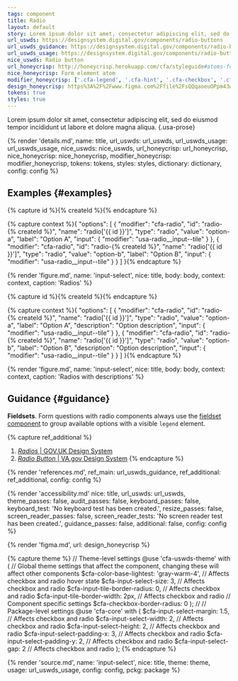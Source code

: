 ```yaml
---
tags: component
title: Radio
layout: default
story: Lorem ipsum dolor sit amet, consectetur adipiscing elit, sed do eiusmod tempor incididunt ut labore et dolore magna aliqua.
url_uswds: https://designsystem.digital.gov/components/radio-buttons
url_uswds_guidance: https://designsystem.digital.gov/components/radio-buttons#guidance
url_uswds_usage: https://designsystem.digital.gov/components/radio-buttons#using-the-radio-buttons-component-2
nice_uswds: Radio button
url_honeycrisp: http://honeycrisp.herokuapp.com/cfa/styleguide#atoms-form_elements
nice_honeycrisp: Form element atom
modifier_honeycrisp: ['.cfa-legend', '.cfa-hint', '.cfa-checkbox', '.cfa-radio']
design_honeycrisp: https%3A%2F%2Fwww.figma.com%2Ffile%2FsQQqaoeuOPpm43wLlYfyEo%2FHoneycrisp-Design-System%3Ftype%3Ddesign%26node-id%3D6129%253A562%26mode%3Ddesign%26t%3DEPbRtLr1I6JH7aqP-1
tokens: true
styles: true
---
```


<!-- INTRO -->

Lorem ipsum dolor sit amet, consectetur adipiscing elit, sed do eiusmod tempor incididunt ut labore et dolore magna aliqua. {.usa-prose}

<!-- DETAILS -->

{% render 'details.md',
  name: title,
  url_uswds: url_uswds,
  url_uswds_usage: url_uswds_usage,
  nice_uswds: nice_uswds,
  url_honeycrisp: url_honeycrisp,
  nice_honeycrisp: nice_honeycrisp,
  modifier_honeycrisp: modifier_honeycrisp,
  tokens: tokens,
  styles: styles,
  dictionary: dictionary,
  config: config %}

  <!-- EXAMPLES -->

## Examples {#examples}

{% capture id %}{% createId %}{% endcapture %}

{% capture context %}{
  "options": [
    {
      "modifier": "cfa-radio",
      "id": "radio-{% createId %}",
      "name": "radio['{{ id }}']",
      "type": "radio",
      "value": "option-a",
      "label": "Option A",
      "input": {
        "modifier": "usa-radio__input--tile"
      }
    },
    {
      "modifier": "cfa-radio",
      "id": "radio-{% createId %}",
      "name": "radio['{{ id }}']",
      "type": "radio",
      "value": "option-b",
      "label": "Option B",
      "input": {
        "modifier": "usa-radio__input--tile"
      }
    }
  ]
}{% endcapture %}

{% render 'figure.md', name: 'input-select', nice: title, body: body, context: context, caption: 'Radios' %}

{% capture id %}{% createId %}{% endcapture %}

{% capture context %}{
  "options": [
    {
      "modifier": "cfa-radio",
      "id": "radio-{% createId %}",
      "name": "radio['{{ id }}']",
      "type": "radio",
      "value": "option-a",
      "label": "Option A",
      "description": "Option description",
      "input": {
        "modifier": "usa-radio__input--tile"
      }
    },
    {
      "modifier": "cfa-radio",
      "id": "radio-{% createId %}",
      "name": "radio['{{ id }}']",
      "type": "radio",
      "value": "option-b",
      "label": "Option B",
      "description": "Option description",
      "input": {
        "modifier": "usa-radio__input--tile"
      }
    }
  ]
}{% endcapture %}

{% render 'figure.md', name: 'input-select', nice: title, body: body, context: context, caption: 'Radios with descriptions' %}

<!-- GUIDANCE -->

## Guidance {#guidance}

**Fieldsets**. Form questions with radio components always use the <a href="{{ config.baseUrl }}components/fieldset">fieldset component</a> to group available options with a visible `legend` element.

{% capture ref_additional %}
1. <a href="https://design-system.service.gov.uk/components/radios" target="_blank" rel="noopener nofollow" class="usa-link--external"><cite>Radios</cite> | GOV.UK Design System</a>
1. <a href="https://design.va.gov/components/form/radio-button" target="_blank" rel="noopener nofollow" class="usa-link--external"><cite>Radio Button</cite> | VA.gov Design System</a>
{% endcapture %}

{% render 'references.md', ref_main: url_uswds_guidance, ref_additional: ref_additional, config: config %}

<!-- ACCESSIBILITY -->

{% render 'accessibility.md'
  nice: title,
  url_uswds: url_uswds,
  theme_passes: false,
  audit_passes: false,
  keyboard_passes: false,
  keyboard_test: 'No keyboard test has been created.',
  resize_passes: false,
  screen_reader_passes: false,
  screen_reader_tests: 'No screen reader test has been created.',
  guidance_passes: false,
  additional: false,
  config: config %}

<!-- DESIGN -->

{% render 'figma.md', url: design_honeycrisp %}

<!-- SOURCE -->

{% capture theme %}
// Theme-level settings
@use 'cfa-uswds-theme' with (
  // Global theme settings that affect the component, changing these will affect other components
  $cfa-color-base-lightest: 'gray-warm-4', // Affects checkbox and radio hover state
  $cfa-input-select-size: 3,               // Affects checkbox and radio
  $cfa-input-tile-border-radius: 0,        // Affects checkbox and radio
  $cfa-input-tile-border-width: 2px,       // Affects checkbox and radio
  // Component specific settings
  $cfa-checkbox-border-radius: 0
);
//
// Package-level settings
@use 'cfa-core' with (
  $cfa-input-select-margin: 1.5,  // Affects checkbox and radio
  $cfa-input-select-width: 2,     // Affects checkbox and radio
  $cfa-input-select-height: 2,    // Affects checkbox and radio
  $cfa-input-select-padding-x: 3, // Affects checkbox and radio
  $cfa-input-select-padding-y: 2, // Affects checkbox and radio
  $cfa-input-select-gap: 2        // Affects checkbox and radio
);
{% endcapture %}

{% render 'source.md', name: 'input-select', nice: title, theme: theme, usage: url_uswds_usage, config: config, pckg: package %}
